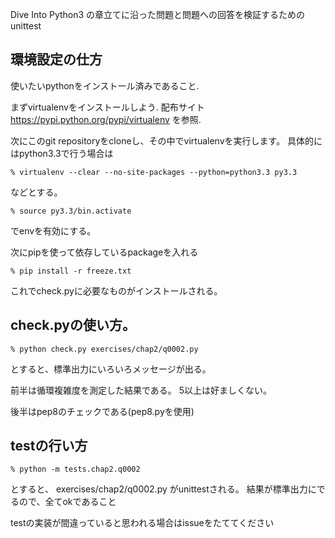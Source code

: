 
Dive Into Python3 の章立てに沿った問題と問題への回答を検証するためのunittest

## 環境設定の仕方

使いたいpythonをインストール済みであること.

まずvirtualenvをインストールしよう. 配布サイト https://pypi.python.org/pypi/virtualenv を参照.

次にこのgit repositoryをcloneし、その中でvirtualenvを実行します。
具体的にはpython3.3で行う場合は

    % virtualenv --clear --no-site-packages --python=python3.3 py3.3 

などとする。

    % source py3.3/bin.activate

でenvを有効にする。

次にpipを使って依存しているpackageを入れる

    % pip install -r freeze.txt

これでcheck.pyに必要なものがインストールされる。

## check.pyの使い方。

    % python check.py exercises/chap2/q0002.py

とすると、標準出力にいろいろメッセージが出る。

前半は循環複雑度を測定した結果である。
5以上は好ましくない。

後半はpep8のチェックである(pep8.pyを使用)


## testの行い方

    % python -m tests.chap2.q0002

とすると、
exercises/chap2/q0002.py
がunittestされる。
結果が標準出力にでるので、全てokであること

testの実装が間違っていると思われる場合はissueをたててください



